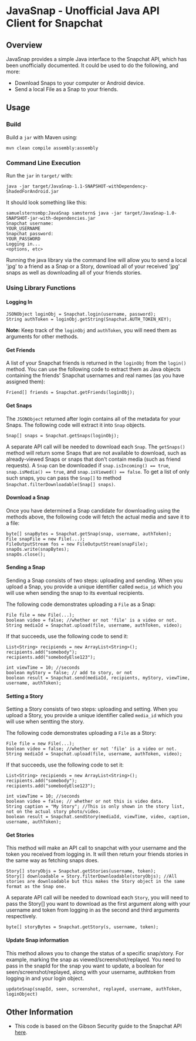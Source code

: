 # JavaSnap - Unofficial Java API Client for Snapchat

## Overview
JavaSnap provides a simple Java interface to the Snapchat API, which has been unofficially documented.   It could be used to do the following, and more:

* Download Snaps to your computer or Android device.
* Send a local File as a Snap to your friends.

## Usage
### Build

Build a `jar` with Maven using:

    mvn clean compile assembly:assembly
	
### Command Line Execution
Run the `jar` in `target/` with:

    java -jar target/JavaSnap-1.1-SNAPSHOT-withDependency-ShadedForAndroid.jar
	
It should look something like this:

    samuelsternsmbp:JavaSnap samstern$ java -jar target/JavaSnap-1.0-SNAPSHOT-jar-with-dependencies.jar
    Snapchat username:
    YOUR_USERNAME
    Snapchat password:
    YOUR_PASSWORD
    Logging in...
    <options, etc>
	
Running the java library via the command line will allow you to send a local 'jpg' to a friend as a Snap or a Story, download all of your received 'jpg' snaps as well as downloading all of your friends stories.

### Using Library Functions
#### Logging In

    JSONObject loginObj = Snapchat.login(username, password);
    String authToken = loginObj.getString(Snapchat.AUTH_TOKEN_KEY);
	
**Note:** Keep track of the `loginObj` and `authToken`, you will need them as arguments for other methods.

#### Get Friends
A list of your Snapchat friends is returned in the `loginObj` from the `login()` method.  You can use the following code to extract them as Java objects containing the friends' Snapchat usernames and real names (as you have assigned them):

    Friend[] friends = Snapchat.getFriends(loginObj);

#### Get Snaps
The `JSONObject` returned after login contains all of the metadata for your Snaps.  The following code will extract it into `Snap` objects.

    Snap[] snaps = Snapchat.getSnaps(loginObj);
	
A separate API call will be needed to download each `Snap`.  The `getSnaps()` method will return some Snaps that are not available to download, such as already-viewed Snaps or snaps that don't contain media (such as friend requests).  A `Snap` can be downloaded if `snap.isIncoming() == true`, `snap.isMedia() == true`, and `snap.isViewed() == false`.
To get a list of only such snaps, you can pass the `Snap[]` to method `Snapchat.filterDownloadable(Snap[] snaps)`.

#### Download a Snap
Once you have determined a Snap candidate for downloading using the methods above, the following code will fetch the actual media and save it to a file:

    byte[] snapBytes = Snapchat.getSnap(snap, username, authToken);
    File snapFile = new File(...);
    FileOutputStream fos = new FileOutputStream(snapFile);
    snapOs.write(snapBytes);
    snapOs.close();

#### Sending a Snap	
Sending a Snap consists of two steps: uploading and sending.  When you upload a Snap, you provide a unique identifier called `media_id` which you will use when sending the snap to its eventual recipients.  

The following code demonstrates uploading a `File` as a Snap:

    File file = new File(...);
    boolean video = false; //whether or not 'file' is a video or not.
    String mediaId = Snapchat.upload(file, username, authToken, video);
	
If that succeeds, use the following code to send it:

    List<String> recipiends = new ArrayList<String>();
    recipients.add("somebody");
    recipients.add("somebodyElse123");
    
    int viewTime = 10; //seconds
    boolean myStory = false; // add to story, or not
    boolean result = Snapchat.send(mediaId, recipients, myStory, viewTime, username, authToken);
	
#### Setting a Story	
Setting a Story consists of two steps: uploading and setting.  When you upload a Story, you provide a unique identifier called `media_id` which you will use when sentting the story.

The following code demonstrates uploading a `File` as a Story:

    File file = new File(...);
    boolean video = false; //whether or not 'file' is a video or not.
    String mediaId = Snapchat.upload(file, username, authToken, video);
	
If that succeeds, use the following code to set it:

    List<String> recipiends = new ArrayList<String>();
    recipients.add("somebody");
    recipients.add("somebodyElse123");
    
    int viewTime = 10; //seconds
    boolean video = false; // whether or not this is video data.
    String caption = "My Story"; //This is only shown in the story list, not on the actual story photo/video.
    boolean result = Snapchat.sendStory(mediaId, viewTime, video, caption, username, authToken);
	
#### Get Stories
This method will make an API call to snapchat with your username and the token you received from logging in. It will then return your friends stories in the same way as fetching snaps does.

    Story[] storyObjs = Snapchat.getStories(username, token);
    Story[] downloadable = Story.filterDownloadable(storyObjs); //All stories are downloadable but this makes the Story object in the same format as the Snap one.
	
A separate API call will be needed to download each `Story`, you will need to pass the Story[] you want to download as the first argument along with your username and token from logging in as the second and third arguments respectively.

    byte[] storyBytes = Snapchat.getStory(s, username, token);

#### Update Snap information
This method allows you to change the status of a specific snap/story. For example, marking the snap as viewed/screenshot/replayed.
You need to pass in the snapId for the snap you want to update, a boolean for seen/screenshot/replayed, along with your username, authtoken from logging in and your login object.

    updateSnap(snapId, seen, screenshot, replayed, username, authToken, loginObject)



## Other Information

* This code is based on the Gibson Security guide to the Snapchat API [here](http://gibsonsec.org/snapchat/fulldisclosure/).
